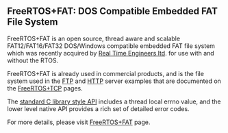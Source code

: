 ## FreeRTOS+FAT: DOS Compatible Embedded FAT File System

FreeRTOS+FAT is an open source, thread aware and scalable FAT12/FAT16/FAT32 DOS/Windows compatible embedded FAT file system which was recently acquired by [Real Time Engineers ltd](). for use with and without the RTOS.

FreeRTOS+FAT is already used in commercial products, and is the file system used in the [FTP](https://www.freertos.org/FreeRTOS-Plus/FreeRTOS_Plus_TCP/FTP_Server.html) and [HTTP](https://www.freertos.org/FreeRTOS-Plus/FreeRTOS_Plus_TCP/HTTP_web_Server.html) server examples that are documented on the [FreeRTOS+TCP](https://www.freertos.org/FreeRTOS-Plus/FreeRTOS_Plus_TCP/index.html) pages.

The [standard C library style API](https://www.freertos.org/FreeRTOS-Plus/FreeRTOS_Plus_FAT/Standard_File_System_API.html) includes a thread local errno value, and the lower level native API provides a rich set of detailed error codes.

For more details, please visit [FreeRTOS+FAT](https://www.freertos.org/FreeRTOS-Plus/FreeRTOS_Plus_FAT/index.html) page. 
